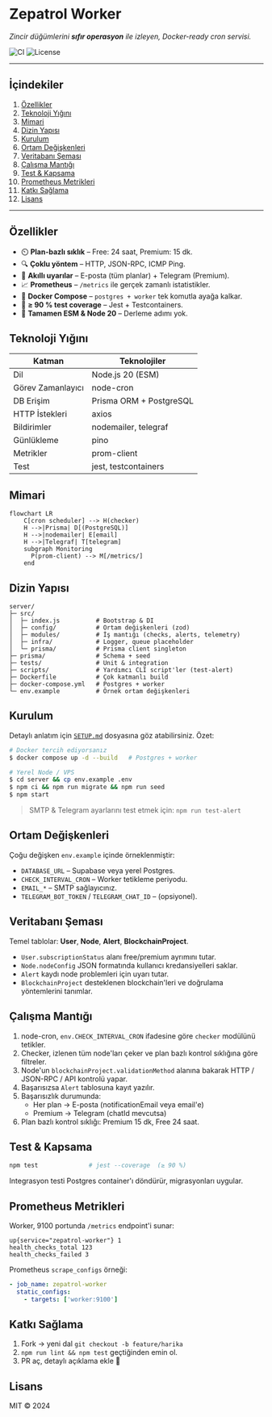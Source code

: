 # Zepatrol Worker

_Zincir düğümlerini **sıfır operasyon** ile izleyen, Docker-ready cron servisi._

![CI](https://img.shields.io/badge/build-passing-green)
![License](https://img.shields.io/badge/license-MIT-blue)

---

## İçindekiler
1. [Özellikler](#özellikler)
2. [Teknoloji Yığını](#teknoloji-yığını)
3. [Mimari](#mimari)
4. [Dizin Yapısı](#dizin-yapısı)
5. [Kurulum](#kurulum)
6. [Ortam Değişkenleri](#ortam-değişkenleri)
7. [Veritabanı Şeması](#veritabanı-şeması)
8. [Çalışma Mantığı](#çalışma-mantığı)
9. [Test & Kapsama](#test--kapsama)
10. [Prometheus Metrikleri](#prometheus-metrikleri)
11. [Katkı Sağlama](#katkı-sağlama)
12. [Lisans](#lisans)

---

## Özellikler
* ⏲️ **Plan-bazlı sıklık** – Free: 24 saat, Premium: 15 dk.
* 🔍 **Çoklu yöntem** – HTTP, JSON-RPC, ICMP Ping.
* 🚨 **Akıllı uyarılar** – E-posta (tüm planlar) + Telegram (Premium).
* 📈 **Prometheus** – `/metrics` ile gerçek zamanlı istatistikler.
* 🐳 **Docker Compose** – `postgres + worker` tek komutla ayağa kalkar.
* 🧪 **≥ 90 % test coverage** – Jest + Testcontainers.
* 📜 **Tamamen ESM & Node 20** – Derleme adımı yok.

## Teknoloji Yığını
| Katman | Teknolojiler |
|--------|--------------|
| Dil | Node.js 20 (ESM) |
| Görev Zamanlayıcı | node-cron |
| DB Erişim | Prisma ORM + PostgreSQL |
| HTTP İstekleri | axios |
| Bildirimler | nodemailer, telegraf |
| Günlükleme | pino |
| Metrikler | prom-client |
| Test | jest, testcontainers |

## Mimari
```mermaid
flowchart LR
    C[cron scheduler] --> H(checker)
    H -->|Prisma| D[(PostgreSQL)]
    H -->|nodemailer| E[email]
    H -->|Telegraf| T[telegram]
    subgraph Monitoring
      P(prom-client) --> M[/metrics/]
    end
```

## Dizin Yapısı
```text
server/
├─ src/
│  ├─ index.js          # Bootstrap & DI
│  ├─ config/           # Ortam değişkenleri (zod)
│  ├─ modules/          # İş mantığı (checks, alerts, telemetry)
│  ├─ infra/            # Logger, queue placeholder
│  └─ prisma/           # Prisma client singleton
├─ prisma/              # Schema + seed
├─ tests/               # Unit & integration
├─ scripts/             # Yardımcı CLI script'ler (test-alert)
├─ Dockerfile           # Çok katmanlı build
├─ docker-compose.yml   # Postgres + worker
└─ env.example          # Örnek ortam değişkenleri
```

## Kurulum
Detaylı anlatım için [`SETUP.md`](SETUP.md) dosyasına göz atabilirsiniz. Özet:
```bash
# Docker tercih ediyorsanız
$ docker compose up -d --build   # Postgres + worker

# Yerel Node / VPS
$ cd server && cp env.example .env
$ npm ci && npm run migrate && npm run seed
$ npm start
```
> SMTP & Telegram ayarlarını test etmek için: `npm run test-alert`

## Ortam Değişkenleri
Çoğu değişken `env.example` içinde örneklenmiştir:
* `DATABASE_URL` – Supabase veya yerel Postgres.
* `CHECK_INTERVAL_CRON` – Worker tetikleme periyodu.
* `EMAIL_*` – SMTP sağlayıcınız.
* `TELEGRAM_BOT_TOKEN` / `TELEGRAM_CHAT_ID` – (opsiyonel).

## Veritabanı Şeması
Temel tablolar: **User**, **Node**, **Alert**, **BlockchainProject**.
* `User.subscriptionStatus` alanı free/premium ayrımını tutar.
* `Node.nodeConfig` JSON formatında kullanıcı kredansiyelleri saklar.
* `Alert` kaydı node problemleri için uyarı tutar.
* `BlockchainProject` desteklenen blockchain'leri ve doğrulama yöntemlerini tanımlar.

## Çalışma Mantığı
1. node-cron, `env.CHECK_INTERVAL_CRON` ifadesine göre `checker` modülünü tetikler.
2. Checker, izlenen tüm node'ları çeker ve plan bazlı kontrol sıklığına göre filtreler.
3. Node'un `blockchainProject.validationMethod` alanına bakarak HTTP / JSON-RPC / API kontrolü yapar.
4. Başarısızsa `Alert` tablosuna kayıt yazılır.
5. Başarısızlık durumunda:
   * Her plan → E-posta (notificationEmail veya email'e)
   * Premium → Telegram (chatId mevcutsa)
6. Plan bazlı kontrol sıklığı: Premium 15 dk, Free 24 saat.

## Test & Kapsama
```bash
npm test              # jest --coverage  (≥ 90 %)
```
Integrasyon testi Postgres container'ı döndürür, migrasyonları uygular.

## Prometheus Metrikleri
Worker, 9100 portunda `/metrics` endpoint'i sunar:
```
up{service="zepatrol-worker"} 1
health_checks_total 123
health_checks_failed 3
```
Prometheus `scrape_configs` örneği:
```yaml
- job_name: zepatrol-worker
  static_configs:
    - targets: ['worker:9100']
```

## Katkı Sağlama
1. Fork → yeni dal `git checkout -b feature/harika`
2. `npm run lint && npm test` geçtiğinden emin ol.
3. PR aç, detaylı açıklama ekle 🙌

## Lisans
MIT © 2024 